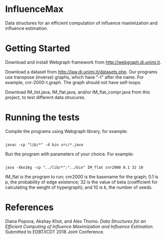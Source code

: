 # InfluenceMax
Data structures for an efficient computation of influence maximization and influence estimation.
# Getting Started
Download and install Webgraph framework from http://webgraph.di.unimi.it.

Download a dataset from http://law.di.unimi.it/datasets.php. Our programs use transpose (inverse) graphs, 
which have "-t" after the name. For example, cnr-2000-t.graph. The graph should not have self-loops.

Download IM_list.java, IM_flat.java, and/or IM_flat_compr.java from this project, 
to test different data strucures.
# Running the tests
Compile the programs using Webgraph library, for example:

```

javac -cp "lib/*" -d bin src/*.java

```

Run the program with parameters of your choice. For example:

```

java -Xmx16g -cp "../lib/*":"../bin" IM_flat cnr2000 0.1 32 10

```

IM_flat is the program to run; cnr2000 is the basename for the graph; 0.1 is p, the probability of edge existence;
32 is the value of beta (coefficient for calculating the weight of hypergraph); and 10 is k, the number of seeds.
# References
Diana Popova, Akshay Khot, and Alex Thomo. *Data Structures for an Efficient Computing of Influence Maximization
and Influence Estimation.* Submitted to EDBT/ICDT 2018 Joint Conference.
